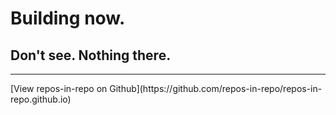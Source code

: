 # Building now.
## Don't see. Nothing there.
<hr>
[View repos-in-repo on Github](https://github.com/repos-in-repo/repos-in-repo.github.io)

